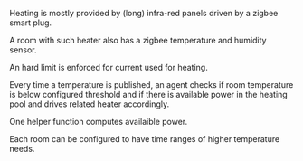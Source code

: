Heating is mostly provided by (long) infra-red panels driven by a zigbee smart plug.

A room with such heater also has a zigbee temperature and humidity sensor.

An hard limit is enforced for current used for heating.

Every time a temperature is published, an agent checks if room temperature is below configured threshold and if there is available power in the heating pool and drives related heater accordingly.

One helper function computes availaible power.

Each room can be configured to have time ranges of higher temperature needs.

